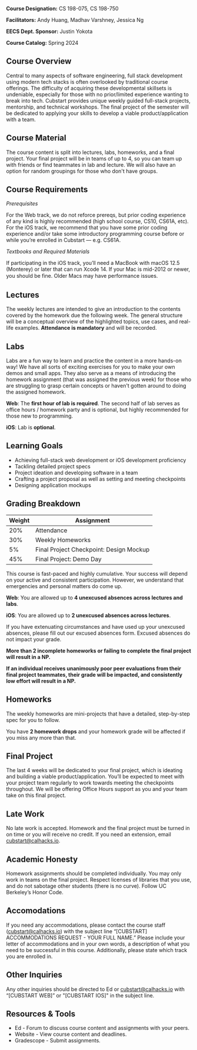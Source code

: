 **Course Designation:** CS 198-075, CS 198-750

**Facilitators:** Andy Huang, Madhav Varshney, Jessica Ng

**EECS Dept. Sponsor:** Justin Yokota

**Course Catalog:** Spring 2024

## Course Overview

Central to many aspects of software engineering, full stack development using modern tech stacks is often overlooked by traditional course offerings. The difficulty of acquiring these developmental skillsets is undeniable, especially for those with no prior/limited experience wanting to break into tech. Cubstart provides unique weekly guided full-stack projects, mentorship, and technical workshops. The final project of the semester will be dedicated to applying your skills to develop a viable product/application with a team.

## Course Material

The course content is split into lectures, labs, homeworks, and a final project. Your final project will be in teams of up to 4, so you can team up with friends or find teammates in lab and lecture. We will also have an option for random groupings for those who don't have groups.

## Course Requirements

_Prerequisites_

For the Web track, we do not reforce prereqs, but prior coding experience of any kind is highly recommended (high school course, CS10, CS61A, etc). For the iOS track, we recommend that you have some prior coding experience and/or take some introductory programming course before or while you’re enrolled in Cubstart — e.g. CS61A.

_Textbooks and Required Materials_

If participating in the iOS track, you’ll need a MacBook with macOS 12.5 (Monterey) or later that can run Xcode 14. If your Mac is mid-2012 or newer, you should be ﬁne. Older Macs may have performance issues.

## Lectures

The weekly lectures are intended to give an introduction to the contents covered by the homework due the following week. The general structure will be a conceptual overview of the highlighted topics, use cases, and real-life examples. **Attendance is mandatory** and will be recorded.

## Labs

Labs are a fun way to learn and practice the content in a more hands-on way! We have all sorts of exciting exercises for you to make your own demos and small apps. They also serve as a means of introducing the homework assignment (that was assigned the previous week) for those who are struggling to grasp certain concepts or haven't gotten around to doing the assigned homework. 

**Web**: The **first hour of lab is required**. The second half of lab serves as office hours / homework party and is optional, but highly recommended for those new to programming.

**iOS**: Lab is **optional**.

## Learning Goals
- Achieving full-stack web development or iOS development proficiency
- Tackling detailed project specs
- Project ideation and developing software in a team
- Crafting a project proposal as well as setting and meeting checkpoints
- Designing application mockups


## Grading Breakdown

| **Weight**  | **Assignment**                          |
| ----------- | --------------------------------------- |
| 20%         | Attendance                      |
| 30%         | Weekly Homeworks                        |
| 5%          | Final Project Checkpoint: Design Mockup |
| 45%         | Final Project: Demo Day                 |

This course is fast-paced and highly cumulative. Your success will depend on your active and consistent participation. However, we understand that emergencies and personal matters do come up.

**Web**: You are allowed up to **4 unexcused absences across lectures and labs**.

**iOS**: You are allowed up to **2 unexcused absences across lectures**.

If you have extenuating circumstances and have used up your unexcused absences, please fill out our excused absences form. Excused absences do not impact your grade.

**More than 2 incomplete homeworks or failing to complete the final project will result in a NP.**

**If an individual receives unanimously poor peer evaluations from their final project teammates, their grade will be impacted, and consistently low effort will result in a NP.**

## Homeworks

The weekly homeworks are mini-projects that have a detailed, step-by-step spec for you to follow.

You have **2 homework drops** and your homework grade will be affected if you miss any more than that.

## Final Project

The last 4 weeks will be dedicated to your final project, which is ideating and building a viable product/application. You’ll be expected to meet with your project team regularly to work towards meeting the checkpoints throughout. We will be offering Office Hours support as you and your team take on this final project.

## Late Work

No late work is accepted. Homework and the final project must be turned in on time or you will receive no credit. If you need an extension, email cubstart@calhacks.io.

## Academic Honesty

Homework assignments should be completed individually. You may only work in teams on the final project. Respect licenses of libraries that you use, and do not sabotage other students (there is no curve). Follow UC Berkeley’s Honor Code.

## Accomodations

If you need any accommodations, please contact the course staff (cubstart@calhacks.io) with the subject line “[CUBSTART] ACCOMMODATIONS REQUEST - YOUR FULL NAME.” Please include your letter of accommodations and in your own words, a description of what you need to be successful in this course. Additionally, please state which track you are enrolled in.

## Other Inquiries

Any other inquiries should be directed to Ed or cubstart@calhacks.io with “[CUBSTART WEB]”  or "[CUBSTART IOS]" in the subject line.

## Resources & Tools
- Ed - Forum to discuss course content and assignments with your peers.
- Website - View course content and deadlines.
- Gradescope - Submit assignments.

